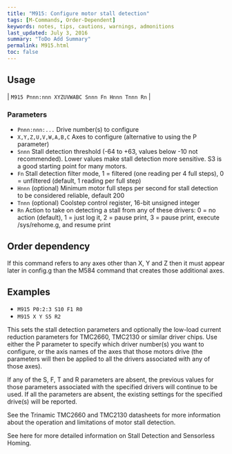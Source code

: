 ```yaml
---
title: "M915: Configure motor stall detection" 
tags: [M-Commands, Order-Dependent]
keywords: notes, tips, cautions, warnings, admonitions
last_updated: July 3, 2016
summary: "ToDo Add Summary"
permalink: M915.html
toc: false
---
```



## Usage ##

| `M915 Pnnn:nnn XYZUVWABC Snnn Fn Hnnn Tnnn Rn` | 

### Parameters ###

+ `Pnnn:nnn:...` Drive number(s) to configure
+ `X,Y,Z,U,V,W,A,B,C` Axes to configure (alternative to using the P parameter)
+ `Snnn` Stall detection threshold (-64 to +63, values below -10 not recommended). Lower values make stall detection more sensitive. S3 is a good starting point for many motors.
+ `Fn` Stall detection filter mode, 1 = filtered (one reading per 4 full steps), 0 = unfiltered (default, 1 reading per full step)
+ `Hnnn` (optional) Minimum motor full steps per second for stall detection to be considered reliable, default 200
+ `Tnnn` (optional) Coolstep control register, 16-bit unsigned integer
+ `Rn` Action to take on detecting a stall from any of these drivers: 0 = no action (default), 1 = just log it, 2 = pause print, 3 = pause print, execute /sys/rehome.g, and resume print

## Order dependency ##

If this command refers to any axes other than X, Y and Z then it must appear later in config.g than the M584 command that creates those additional axes.

## Examples ##

+ `M915 P0:2:3 S10 F1 R0`
+ `M915 X Y S5 R2`

This sets the stall detection parameters and optionally the low-load current reduction parameters for TMC2660, TMC2130 or similar driver chips. Use either the P parameter to specify which driver number(s) you want to configure, or the axis names of the axes that those motors drive (the parameters will then be applied to all the drivers associated with any of those axes).

If any of the S, F, T and R parameters are absent, the previous values for those parameters associated with the specified drivers will continue to be used. If all the parameters are absent, the existing settings for the specified drive(s) will be reported.

See the Trinamic TMC2660 and TMC2130 datasheets for more information about the operation and limitations of motor stall detection.

See here for more detailed information on Stall Detection and Sensorless Homing.
